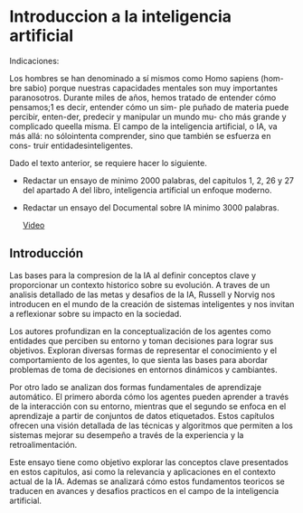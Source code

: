 # Introduccion a la inteligencia artificial 

Indicaciones: 

Los hombres se han denominado a sí mismos como Homo sapiens (hom-bre sabio) porque nuestras capacidades mentales son muy importantes paranosotros. Durante miles de años, hemos tratado de entender cómo pensamos;1
es decir, entender cómo un sim- ple puñado de materia puede percibir, enten-der, predecir y manipular un mundo mu- cho más grande y complicado queella misma. El campo de la inteligencia artificial, o IA, va más allá: no sólointenta comprender, sino que también se esfuerza en cons- truir entidadesinteligentes.

Dado el texto anterior, se requiere hacer lo siguiente.

* Redactar un ensayo de minimo 2000 palabras, del capitulos 1, 2, 26 y 27 del apartado A del libro, inteligencia artificial un enfoque moderno.

* Redactar un ensayo del Documental sobre IA minimo 3000 palabras.

    [Video](https://www.youtube.com/watch?v=5rvZBsueMoc&t=116s)


## Introducción

Las bases para la compresion de la IA al definir conceptos clave y proporcionar un contexto historico sobre su evolución. A traves de un analisis detallado de las metas y desafios de la IA, Russell y Norvig nos introducen en el mundo de la creación de sistemas inteligentes y nos invitan a reflexionar sobre su impacto en la sociedad.

Los autores profundizan en la conceptualización de los agentes como entidades que perciben su entorno y toman decisiones para lograr sus objetivos. Exploran diversas formas de representar el conocimiento y el comportamiento de los agentes, lo que sienta las bases para abordar problemas de toma de decisiones en entornos dinámicos y cambiantes.

Por otro lado se analizan dos formas fundamentales de aprendizaje automático. El primero aborda cómo los agentes pueden aprender a través de la interacción con su entorno, mientras que el segundo se enfoca en el aprendizaje a partir de conjuntos de datos etiquetados. Estos capítulos ofrecen una visión detallada de las técnicas y algoritmos que permiten a los sistemas mejorar su desempeño a través de la experiencia y la retroalimentación.

Este ensayo tiene como objetivo explorar las conceptos clave presentados en estos capitulos, asi como la relevancia y aplicaciones en el contexto actual de la IA. Ademas se analizará cómo estos fundamentos teoricos se traducen en avances y desafios practicos en el campo de la inteligencia artificial. 